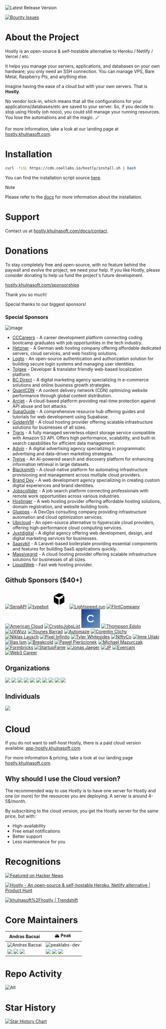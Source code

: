 ![Latest Release Version](https://img.shields.io/badge/dynamic/json?labelColor=grey&color=6366f1&label=Latest_released_version&url=https%3A%2F%2Fcdn.coollabs.io%2Fhostly%2Fversions.json&query=hostly.v4.version&style=for-the-badge
)

[![Bounty Issues](https://img.shields.io/static/v1?labelColor=grey&color=6366f1&label=Algora&message=%F0%9F%92%8E+Bounty+issues&style=for-the-badge)](https://console.algora.io/org/khulnasoft/bounties/new)

# About the Project

Hostly is an open-source & self-hostable alternative to Heroku / Netlify / Vercel / etc.

It helps you manage your servers, applications, and databases on your own hardware; you only need an SSH connection. You can manage VPS, Bare Metal, Raspberry PIs, and anything else.

Imagine having the ease of a cloud but with your own servers. That is **Hostly**.

No vendor lock-in, which means that all the configurations for your applications/databases/etc are saved to your server. So, if you decide to stop using Hostly (oh nooo), you could still manage your running resources. You lose the automations and all the magic. 🪄️

For more information, take a look at our landing page at [hostly.khulnasoft.com](https://hostly.khulnasoft.com).

# Installation

```bash
curl -fsSL https://cdn.coollabs.io/hostly/install.sh | bash
```
You can find the installation script source [here](./scripts/install.sh).

> [!NOTE]
> Please refer to the [docs](https://hostly.khulnasoft.com/docs/installation) for more information about the installation.

# Support

Contact us at [hostly.khulnasoft.com/docs/contact](https://hostly.khulnasoft.com/docs/contact).

# Donations
To stay completely free and open-source, with no feature behind the paywall and evolve the project, we need your help. If you like Hostly, please consider donating to help us fund the project's future development.

[hostly.khulnasoft.com/sponsorships](https://hostly.khulnasoft.com/sponsorships)

Thank you so much!

Special thanks to our biggest sponsors!

### Special Sponsors

![image](https://github.com/user-attachments/assets/726fb63e-c3b8-4260-b3ac-06780605ec5d)

* [CCCareers](https://cccareers.org/) - A career development platform connecting coding bootcamp graduates with job opportunities in the tech industry.
* [Hetzner](http://htznr.li/HostlyXHetzner) - A German web hosting company offering affordable dedicated servers, cloud services, and web hosting solutions.
* [Logto](https://logto.io/?ref=hostly) - An open-source authentication and authorization solution for building secure login systems and managing user identities.
* [Tolgee](https://tolgee.io/?ref=hostly) - Developer & translator friendly web-based localization platform.
* [BC Direct](https://bc.direct/?ref=hostly.khulnasoft.com) - A digital marketing agency specializing in e-commerce solutions and online business growth strategies.
* [QuantCDN](https://www.quantcdn.io/?ref=hostly.khulnasoft.com) - A content delivery network (CDN) optimizing website performance through global content distribution.
* [Arcjet](https://arcjet.com/?ref=hostly.khulnasoft.com) - A cloud-based platform providing real-time protection against API abuse and bot attacks.
* [SupaGuide](https://supa.guide/?ref=hostly.khulnasoft.com) - A comprehensive resource hub offering guides and tutorials for web development using Supabase.
* [GoldenVM](https://billing.goldenvm.com/?ref=hostly.khulnasoft.com) - A cloud hosting provider offering scalable infrastructure solutions for businesses of all sizes.
* [Tigris](https://tigrisdata.com/?ref=hostly.khulnasoft.com) - A fully managed serverless object storage service compatible with Amazon S3 API. Offers high performance, scalability, and built-in search capabilities for efficient data management.
* [Advin](https://hostly.ad.vin/?ref=hostly.khulnasoft.com) - A digital advertising agency specializing in programmatic advertising and data-driven marketing strategies.
* [Treive](https://trieve.ai/?ref=hostly.khulnasoft.com) - An AI-powered search and discovery platform for enhancing information retrieval in large datasets.
* [Blacksmith](https://blacksmith.sh/?ref=hostly.khulnasoft.com) - A cloud-native platform for automating infrastructure provisioning and management across multiple cloud providers.
* [Brand Dev](https://brand.dev/?ref=hostly.khulnasoft.com) - A web development agency specializing in creating custom digital experiences and brand identities.
* [Jobscollider](https://jobscollider.com/remote-jobs?ref=hostly.khulnasoft.com) - A job search platform connecting professionals with remote work opportunities across various industries.
* [Hostinger](https://www.hostinger.com/vps/hostly-hosting?ref=hostly.khulnasoft.com) - A web hosting provider offering affordable hosting solutions, domain registration, and website building tools.
* [Glueops](https://www.glueops.dev/?ref=hostly.khulnasoft.com) - A DevOps consulting company providing infrastructure automation and cloud optimization services.
* [Ubicloud](https://ubicloud.com/?ref=hostly.khulnasoft.com) - An open-source alternative to hyperscale cloud providers, offering high-performance cloud computing services.
* [Juxtdigital](https://juxtdigital.dev/?ref=hostly.khulnasoft.com) - A digital agency offering web development, design, and digital marketing services for businesses.
* [Saasykit](https://saasykit.com/?ref=hostly.khulnasoft.com) - A Laravel-based boilerplate providing essential components and features for building SaaS applications quickly.
* [Massivegrid](https://massivegrid.com/?ref=hostly.khulnasoft.com) - A cloud hosting provider offering scalable infrastructure solutions for businesses of all sizes.
* [LiquidWeb](https://liquidweb.com/?utm_source=hostly.khulnasoft.com) - Fast web hosting provider.


## Github Sponsors ($40+)
<a href="https://serpapi.com/?ref=hostly.khulnasoft.com"><img width="60px" alt="SerpAPI" src="https://github.com/serpapi.png"/></a>
<a href="https://typebot.io/?ref=hostly.khulnasoft.com"><img src="https://pbs.twimg.com/profile_images/1509194008366657543/9I-C7uWT_400x400.jpg" width="60px" alt="typebot"/></a>
<a href="https://www.runpod.io/?ref=hostly.khulnasoft.com">
<svg style="width:60px;height:60px;background:#fff;" xmlns="http://www.w3.org/2000/svg" version="1.0" viewBox="0 0 200 200"><g><path d="M74.5 51.1c-25.4 14.9-27 16-29.6 20.2-1.8 3-1.9 5.3-1.9 32.3 0 21.7.3 29.4 1.3 30.6 1.9 2.5 46.7 27.9 48.5 27.6 1.5-.3 1.7-3.1 2-27.7.2-21.9 0-27.8-1.1-29.5-.8-1.2-9.9-6.8-20.2-12.6-10.3-5.8-19.4-11.5-20.2-12.7-1.8-2.6-.9-5.9 1.8-7.4 1.6-.8 6.3 0 21.8 4C87.8 78.7 98 81 99.6 81c4.4 0 49.9-25.9 49.9-28.4 0-1.6-3.4-2.8-24-8.2-13.2-3.5-25.1-6.3-26.5-6.3-1.4.1-12.4 5.9-24.5 13z"></path><path d="m137.2 68.1-3.3 2.1 6.3 3.7c3.5 2 6.3 4.3 6.3 5.1 0 .9-8 6.1-19.4 12.6-10.6 6-20 11.9-20.7 12.9-1.2 1.6-1.4 7.2-1.2 29.4.3 24.8.5 27.6 2 27.9 1.8.3 46.6-25.1 48.6-27.6.9-1.2 1.2-8.8 1.2-30.2s-.3-29-1.2-30.2c-1.6-1.9-12.1-7.8-13.9-7.8-.8 0-2.9 1-4.7 2.1z"></path></g></svg></a>
<a href="https://lightspeed.run/?ref=hostly.khulnasoft.com"><img src="https://github.com/lightspeedrun.png" width="60px" alt="Lightspeed.run"/></a>
<a href="https://www.flint.sh/en/home?ref=hostly.khulnasoft.com"> <img src="https://github.com/Flint-company.png" width="60px" alt="FlintCompany"/></a>
<a href="https://americancloud.com/?ref=hostly.khulnasoft.com"><img src="https://github.com/American-Cloud.png" width="60px" alt="American Cloud"/></a>
<a href="https://cryptojobslist.com/?ref=hostly.khulnasoft.com"><img src="https://github.com/cryptojobslist.png" width="60px" alt="CryptoJobsList" /></a>
<a href="https://codext.link/hostly-io?ref=hostly.khulnasoft.com"><img src="./other/logos/codext.jpg" width="60px" alt="Codext" /></a>
<a href="https://x.com/mrsmith9ja?ref=hostly.khulnasoft.com"><img width="60px" alt="Thompson Edolo" src="https://github.com/verygreenboi.png"/></a>
<a href="https://www.uxwizz.com/?ref=hostly.khulnasoft.com"><img width="60px" alt="UXWizz" src="https://github.com/UXWizz.png"/></a>
<a href="https://github.com/Flowko"><img src="https://barrad.me/_ipx/f_webp&s_300x300/younes.jpg" width="60px" alt="Younes Barrad" /></a>
<a href="https://github.com/automazeio"><img src="https://github.com/automazeio.png" width="60px" alt="Automaze" /></a>
<a href="https://github.com/corentinclichy"><img src="https://github.com/corentinclichy.png" width="60px" alt="Corentin Clichy" /></a>
<a href="https://github.com/Niki2k1"><img src="https://github.com/Niki2k1.png" width="60px" alt="Niklas Lausch" /></a>
<a href="https://github.com/pixelinfinito"><img src="https://github.com/pixelinfinito.png" width="60px" alt="Pixel Infinito" /></a>
<a href="https://github.com/whitesidest"><img src="https://avatars.githubusercontent.com/u/12365916?s=52&v=4" width="60px" alt="Tyler Whitesides" /></a>
<a href="https://github.com/aniftyco"><img src="https://github.com/aniftyco.png" width="60px" alt="NiftyCo" /></a>
<a href="https://github.com/iujlaki"><img src="https://github.com/iujlaki.png" width="60px" alt="Imre Ujlaki" /></a>
<a href="https://il.ly"><img src="https://github.com/Illyism.png" width="60px" alt="Ilias Ism" /></a>
<a href="https://www.breakcold.com/?utm_source=hostly.khulnasoft.com"><img src="https://github.com/breakcold.png" width="60px" alt="Breakcold" /></a>
<a href="https://github.com/urtho"><img src="https://github.com/urtho.png" width="60px" alt="Paweł Pierścionek" /></a>
<a href="https://github.com/monocursive"><img src="https://github.com/monocursive.png" width="60px" alt="Michael Mazurczak" /></a>
<a href="https://formbricks.com/?utm_source=hostly.khulnasoft.com"><img src="https://github.com/formbricks.png" width="60px" alt="Formbricks" /></a>
<a href="https://startupfa.me?utm_source=hostly.khulnasoft.com"><img src="https://github.com/startupfame.png" width="60px" alt="StartupFame" /></a>
<a href="https://jonasjaeger.com?utm_source=hostly.khulnasoft.com"><img src="https://github.com/toxin20.png" width="60px" alt="Jonas Jaeger" /></a>
<a href="https://github.com/therealjp?utm_source=hostly.khulnasoft.com"><img src="https://github.com/therealjp.png" width="60px" alt="JP" /></a>
<a href="https://evercam.io/?utm_source=hostly.khulnasoft.com"><img src="https://github.com/evercam.png" width="60px" alt="Evercam" /></a>
<a href="https://web3.career/?utm_source=hostly.khulnasoft.com"><img src="https://web3.career/favicon1.png" width="60px" alt="Web3 Career" /></a>

## Organizations
<a href="https://opencollective.com/khulnasoft/organization/0/website"><img src="https://opencollective.com/khulnasoft/organization/0/avatar.svg"></a>
<a href="https://opencollective.com/khulnasoft/organization/1/website"><img src="https://opencollective.com/khulnasoft/organization/1/avatar.svg"></a>
<a href="https://opencollective.com/khulnasoft/organization/2/website"><img src="https://opencollective.com/khulnasoft/organization/2/avatar.svg"></a>
<a href="https://opencollective.com/khulnasoft/organization/3/website"><img src="https://opencollective.com/khulnasoft/organization/3/avatar.svg"></a>
<a href="https://opencollective.com/khulnasoft/organization/4/website"><img src="https://opencollective.com/khulnasoft/organization/4/avatar.svg"></a>
<a href="https://opencollective.com/khulnasoft/organization/5/website"><img src="https://opencollective.com/khulnasoft/organization/5/avatar.svg"></a>
<a href="https://opencollective.com/khulnasoft/organization/6/website"><img src="https://opencollective.com/khulnasoft/organization/6/avatar.svg"></a>
<a href="https://opencollective.com/khulnasoft/organization/7/website"><img src="https://opencollective.com/khulnasoft/organization/7/avatar.svg"></a>
<a href="https://opencollective.com/khulnasoft/organization/8/website"><img src="https://opencollective.com/khulnasoft/organization/8/avatar.svg"></a>
<a href="https://opencollective.com/khulnasoft/organization/9/website"><img src="https://opencollective.com/khulnasoft/organization/9/avatar.svg"></a>


## Individuals

<a href="https://opencollective.com/khulnasoft"><img src="https://opencollective.com/khulnasoft/individuals.svg?width=890"></a>

# Cloud

If you do not want to self-host Hostly, there is a paid cloud version available: [app-hostly.khulnasoft.com](https://app-hostly.khulnasoft.com)

For more information & pricing, take a look at our landing page [hostly.khulnasoft.com](https://hostly.khulnasoft.com).

## Why should I use the Cloud version?
The recommended way to use Hostly is to have one server for Hostly and one (or more) for the resources you are deploying. A server is around 4-5$/month.

By subscribing to the cloud version, you get the Hostly server for the same price, but with:
- High-availability
- Free email notifications
- Better support
- Less maintenance for you

# Recognitions

<p>
<a href="https://news.ycombinator.com/item?id=26624341">
  <img
    style="width: 250px; height: 54px;" width="250" height="54"
    alt="Featured on Hacker News"
    src="https://hackernews-badge.vercel.app/api?id=26624341"
  />
</a>
</p>

<a href="https://www.producthunt.com/posts/hostly?ref=badge-featured&utm_medium=badge&utm_souce=badge-hostly" target="_blank"><img src="https://api.producthunt.com/widgets/embed-image/v1/featured.svg?post_id=338273&theme=light" alt="Hostly - An&#0032;open&#0045;source&#0032;&#0038;&#0032;self&#0045;hostable&#0032;Heroku&#0044;&#0032;Netlify&#0032;alternative | Product Hunt" style="width: 250px; height: 54px;" width="250" height="54" /></a>

<a href="https://trendshift.io/repositories/634" target="_blank"><img src="https://trendshift.io/api/badge/repositories/634" alt="khulnasoft%2Fhostly | Trendshift" style="width: 250px; height: 55px;" width="250" height="55"/></a>

# Core Maintainers

| Andras Bacsai | 🏔️ Peak |
|------------|------------|
| <img src="https://github.com/andrasbacsai.png" width="200px" alt="Andras Bacsai" /> | <img src="https://github.com/peaklabs-dev.png" width="200px" alt="peaklabs-dev" /> |
| <a href="https://github.com/andrasbacsai"><img src="https://api.iconify.design/devicon:github.svg" width="25px"></a> <a href="https://x.com/khulnasoft"><img src="https://api.iconify.design/devicon:twitter.svg" width="25px"></a> <a href="https://bsky.app/profile/khulnasoft.dev"><img src="https://api.iconify.design/simple-icons:bluesky.svg" width="25px"></a> | <a href="https://github.com/peaklabs-dev"><img src="https://api.iconify.design/devicon:github.svg" width="25px"></a> <a href="https://x.com/peaklabs_dev"><img src="https://api.iconify.design/devicon:twitter.svg" width="25px"></a> <a href="https://bsky.app/profile/peaklabs.dev"><img src="https://api.iconify.design/simple-icons:bluesky.svg" width="25px"></a> |

# Repo Activity

![Alt](https://repobeats.axiom.co/api/embed/eab1c8066f9c59d0ad37b76c23ebb5ccac4278ae.svg "Repobeats analytics image")

# Star History

[![Star History Chart](https://api.star-history.com/svg?repos=khulnasoft/hostly&type=Date)](https://star-history.com/#khulnasoft/hostly&Date)

